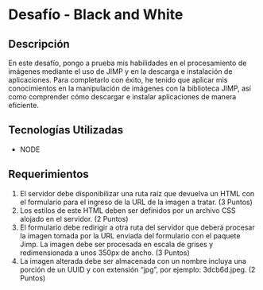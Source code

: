 # Desafío - Black and White
## Descripción

En este desafío, pongo a prueba mis habilidades en el procesamiento de imágenes mediante el uso de JIMP y en la descarga e instalación de aplicaciones. Para completarlo con éxito, he tenido que aplicar mis conocimientos en la manipulación de imágenes con la biblioteca JIMP, así como comprender cómo descargar e instalar aplicaciones de manera eficiente.
## Tecnologías Utilizadas
- NODE
## Requerimientos
1. El servidor debe disponibilizar una ruta raíz que devuelva un HTML con el formulario
para el ingreso de la URL de la imagen a tratar. (3 Puntos)
2. Los estilos de este HTML deben ser definidos por un archivo CSS alojado en el
servidor. (2 Puntos)
3. El formulario debe redirigir a otra ruta del servidor que deberá procesar la imagen
tomada por la URL enviada del formulario con el paquete Jimp. La imagen debe ser
procesada en escala de grises y redimensionada a unos 350px de ancho. (3 Puntos)
4. La imagen alterada debe ser almacenada con un nombre incluya una porción de un
UUID y con extensión “jpg”, por ejemplo: 3dcb6d.jpeg. (2 Puntos)

